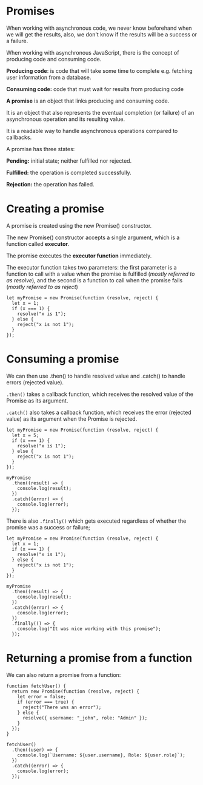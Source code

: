 # Promises
When working with asynchronous code, we never know beforehand when we will get the results, also, we don't know if the results will be a success or a failure.

When working with asynchronous JavaScript, there is the concept of producing code and consuming code.

__Producing code__: is code that will take some time to complete e.g. fetching user information from a database.

__Consuming code:__ code that must wait for results from producing code

__A promise__ is an object that links producing and consuming code.

It is an object that also represents the eventual completion (or failure) of an asynchronous operation and its resulting value.

It is a readable way to handle asynchronous operations compared to callbacks.

A promise has three states:

__Pending:__ initial state; neither fulfilled nor rejected.

__Fulfilled:__ the operation is completed successfully.

__Rejection:__ the operation has failed.

# Creating a promise
A promise is created using the new Promise() constructor.

The new Promise() constructor accepts a single argument, which is a function called __executor__.

The promise executes the __executor function__ immediately.

The executor function takes two parameters: the first parameter is a function to call with a value when the promise is fulfilled (_mostly referred to as resolve_), and the second is a function to call when the promise fails (_mostly referred to as reject_)

```
let myPromise = new Promise(function (resolve, reject) {
  let x = 1;
  if (x === 1) {
    resolve("x is 1");
  } else {
    reject("x is not 1");
  }
});
```


# Consuming a promise
We can then use .then() to handle resolved value and .catch() to handle errors (rejected value).

`.then()` takes a callback function, which receives the resolved value of the Promise as its argument.

`.catch()` also takes a callback function, which receives the error (rejected value) as its argument when the Promise is rejected.

```
let myPromise = new Promise(function (resolve, reject) {
  let x = 5;
  if (x === 1) {
    resolve("x is 1");
  } else {
    reject("x is not 1");
  }
});

myPromise
  .then((result) => {
    console.log(result);
  })
  .catch((error) => {
    console.log(error);
  });
  ```

There is also `.finally()` which gets executed regardless of whether the promise was a success or failure;

```
let myPromise = new Promise(function (resolve, reject) {
  let x = 1;
  if (x === 1) {
    resolve("x is 1");
  } else {
    reject("x is not 1");
  }
});

myPromise
  .then((result) => {
    console.log(result);
  })
  .catch((error) => {
    console.log(error);
  })
  .finally(() => {
    console.log("It was nice working with this promise");
  });
  ```

# Returning a promise from a function

We can also return a promise from a function:

```
function fetchUser() {
  return new Promise(function (resolve, reject) {
    let error = false;
    if (error === true) {
      reject("There was an error");
    } else {
      resolve({ username: "_john", role: "Admin" });
    }
  });
}

fetchUser()
  .then((user) => {
    console.log(`Username: ${user.username}, Role: ${user.role}`);
  })
  .catch((error) => {
    console.log(error);
  });
  ```
  
